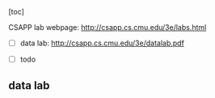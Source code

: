 [toc]

CSAPP lab webpage: http://csapp.cs.cmu.edu/3e/labs.html

- [ ] data lab: http://csapp.cs.cmu.edu/3e/datalab.pdf
- [ ] todo



## data lab

